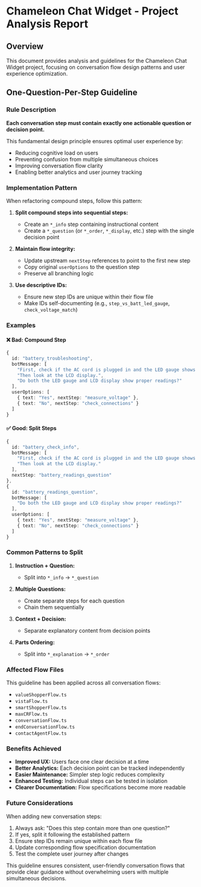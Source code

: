 # Chameleon Chat Widget - Project Analysis Report

## Overview

This document provides analysis and guidelines for the Chameleon Chat Widget project, focusing on conversation flow design patterns and user experience optimization.

## One-Question-Per-Step Guideline

### Rule Description

**Each conversation step must contain exactly one actionable question or decision point.**

This fundamental design principle ensures optimal user experience by:
- Reducing cognitive load on users
- Preventing confusion from multiple simultaneous choices
- Improving conversation flow clarity
- Enabling better analytics and user journey tracking

### Implementation Pattern

When refactoring compound steps, follow this pattern:

1. **Split compound steps into sequential steps:**
   - Create an `*_info` step containing instructional content
   - Create a `*_question` (or `*_order`, `*_display`, etc.) step with the single decision point

2. **Maintain flow integrity:**
   - Update upstream `nextStep` references to point to the first new step
   - Copy original `userOptions` to the question step
   - Preserve all branching logic

3. **Use descriptive IDs:**
   - Ensure new step IDs are unique within their flow file
   - Make IDs self-documenting (e.g., `step_vs_batt_led_gauge`, `check_voltage_match`)

### Examples

#### ❌ Bad: Compound Step
```typescript
{
  id: "battery_troubleshooting",
  botMessage: [
    "First, check if the AC cord is plugged in and the LED gauge shows power.",
    "Then look at the LCD display.",
    "Do both the LED gauge and LCD display show proper readings?"
  ],
  userOptions: [
    { text: "Yes", nextStep: "measure_voltage" },
    { text: "No", nextStep: "check_connections" }
  ]
}
```

#### ✅ Good: Split Steps
```typescript
{
  id: "battery_check_info",
  botMessage: [
    "First, check if the AC cord is plugged in and the LED gauge shows power.",
    "Then look at the LCD display."
  ],
  nextStep: "battery_readings_question"
},
{
  id: "battery_readings_question", 
  botMessage: [
    "Do both the LED gauge and LCD display show proper readings?"
  ],
  userOptions: [
    { text: "Yes", nextStep: "measure_voltage" },
    { text: "No", nextStep: "check_connections" }
  ]
}
```

### Common Patterns to Split

1. **Instruction + Question:**
   - Split into `*_info` → `*_question`

2. **Multiple Questions:**
   - Create separate steps for each question
   - Chain them sequentially

3. **Context + Decision:**
   - Separate explanatory content from decision points

4. **Parts Ordering:**
   - Split into `*_explanation` → `*_order`

### Affected Flow Files

This guideline has been applied across all conversation flows:

- `valueShopperFlow.ts`
- `vistaFlow.ts` 
- `smartShopperFlow.ts`
- `maxCRFlow.ts`
- `conversationFlow.ts`
- `endConversationFlow.ts`
- `contactAgentFlow.ts`

### Benefits Achieved

- **Improved UX:** Users face one clear decision at a time
- **Better Analytics:** Each decision point can be tracked independently  
- **Easier Maintenance:** Simpler step logic reduces complexity
- **Enhanced Testing:** Individual steps can be tested in isolation
- **Clearer Documentation:** Flow specifications become more readable

### Future Considerations

When adding new conversation steps:

1. Always ask: "Does this step contain more than one question?"
2. If yes, split it following the established pattern
3. Ensure step IDs remain unique within each flow file
4. Update corresponding flow specification documentation
5. Test the complete user journey after changes

This guideline ensures consistent, user-friendly conversation flows that provide clear guidance without overwhelming users with multiple simultaneous decisions.